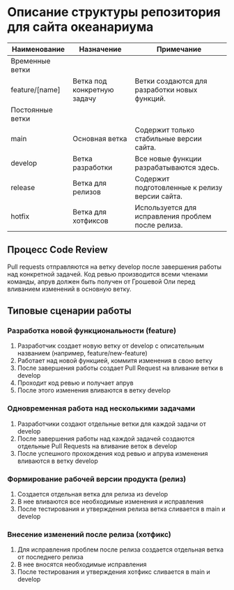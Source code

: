 # Описание структуры репозитория для сайта океанариума

| Наименование    | Назначение         | Примечание                                      |
|-----------------|--------------------|-------------------------------------------------|
| Временные ветки |                    |                                                 |
| feature/[name]  | Ветка под конкретную задачу | Ветки создаются для разработки новых функций. |
| Постоянные ветки|                    |                                                 |
| main            | Основная ветка     | Содержит только стабильные версии сайта.       |
| develop         | Ветка разработки   | Все новые функции разрабатываются здесь.      |
| release         | Ветка для релизов  | Содержит подготовленные к релизу версии сайта.|
| hotfix          | Ветка для хотфиксов| Используется для исправления проблем после релиза.|

## Процесс Code Review

Pull requests отправляются на ветку develop после завершения работы над конкретной задачей. Код ревью производится всеми членами команды, апрув должен быть получен от Грошевой Оли перед вливанием изменений в основную ветку.

## Типовые сценарии работы

### Разработка новой функциональности (feature)
1. Разработчик создает новую ветку от develop с описательным названием (например, feature/new-feature)
2. Работает над новой функцией, коммитя изменения в свою ветку
3. После завершения работы создает Pull Request на вливание ветки в develop
4. Проходит код ревью и получает апрув
5. После этого изменения вливаются в ветку develop

### Одновременная работа над несколькими задачами
1. Разработчики создают отдельные ветки для каждой задачи от develop
2. После завершения работы над каждой задачей создаются отдельные Pull Requests на вливание веток в develop
3. После успешного прохождения код ревью и апрува изменения вливаются в ветку develop

### Формирование рабочей версии продукта (релиз)
1. Создается отдельная ветка для релиза из develop
2. В нее вливаются все необходимые изменения и исправления
3. После тестирования и утверждения релиза ветка сливается в main и develop

### Внесение изменений после релиза (хотфикс)
1. Для исправления проблем после релиза создается отдельная ветка от последнего релиза
2. В нее вносятся необходимые исправления
3. После тестирования и утверждения хотфикс сливается в main и develop
